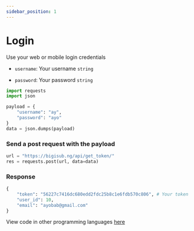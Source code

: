 ```yaml
---
sidebar_position: 1
---
```


# Login

Use your web or mobile login credentials


- `username`: Your username `string`

- `password`: Your password `string`

```python
import requests
import json

payload = {
    "username": "ay",
    "password": "ayo"
}
data = json.dumps(payload)
```

### Send a post request with the payload

```python
url = "https://bigisub.ng/api/get_token/"
res = requests.post(url, data=data)
```

### Response 

```python
{
    "token": "56227c7416dc680edd2fdc25b8c1e6fdb570c806", # Your token
    "user_id": 10,
    "email": "ayobab@gmail.com"
}
```
View code in other programming languages [here](https://documenter.getpostman.com/view/18149105/2s93CRJqgM#b9b1e802-d90a-4c4e-a96f-61aae9dbcd99)